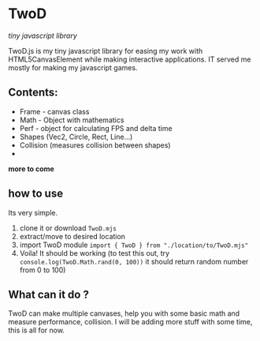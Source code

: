 # TwoD
*tiny javascript library*

TwoD.js is my tiny javascript library for easing my work with HTML5CanvasElement while making interactive applications. IT served me mostly for making my javascript games.

## Contents: 

* Frame - canvas class
* Math - Object with mathematics 
* Perf - object for calculating FPS and delta time
* Shapes (Vec2, Circle, Rect, Line...)
* Collision (measures collision between shapes)
* 
**more to come** 

## how to use
Its very simple.

1. clone it or download `TwoD.mjs`
2. extract/move to desired location
3. import TwoD module `import { TwoD } from "./location/to/TwoD.mjs"` 
4. Voila! It should be working (to test this out, try `console.log(TwoD.Math.rand(0, 100))` it should return random number from 0 to 100)

## What can it do ? 

TwoD can make multiple canvases, help you with some basic math and measure performance, collision. I will be adding more stuff with some time, this is all for now.
